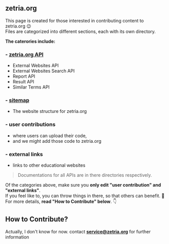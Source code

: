 ## zetria.org

This page is created for those interested in contributing content to zetria.org 😉  
Files are categorized into different sections, each with its own directory.  
  
**The caterories include:**  
### - [zetria.org API](./api)
   - External Websites API
   - External Websites Search API
   - Report API
   - Result API
   - Similar Terms API
### - [sitemap](./sitemap)
   - The website structure for zetria.org
### - user contributions
   - where users can upload their code,
   - and we might add those code to zetria.org
### - external links
   - links to other educational websites
  
> Documentations for all APIs are in there directories respectively.  
  
Of the categories above, make sure you **only edit "user contribution" and "external links"**.  
If you feel like to, you can throw things in there, so that others can benefit. 🌹  
For more details, **read "How to Contribute" below**. 👇

## How to Contribute?

Actually, I don't know for now. contact **service@zetria.org** for further information

